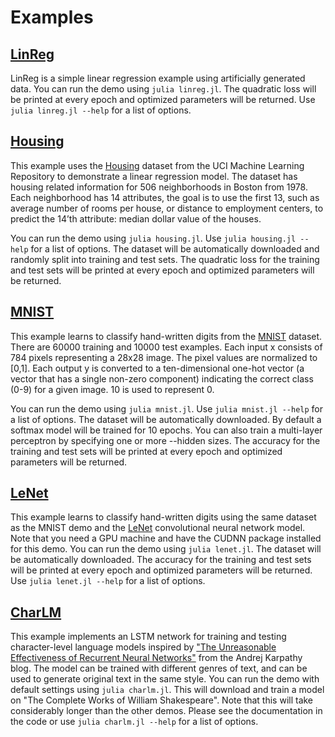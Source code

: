 # Examples

## [LinReg](https://github.com/denizyuret/Knet.jl/blob/master/examples/linreg.jl)

LinReg is a simple linear regression example using artificially
generated data. You can run the demo using `julia linreg.jl`.  The
quadratic loss will be printed at every epoch and optimized parameters
will be returned.  Use `julia linreg.jl --help` for a list of options.

## [Housing](https://github.com/denizyuret/Knet.jl/blob/master/examples/housing.jl)

This example uses the
[Housing](https://archive.ics.uci.edu/ml/datasets/Housing) dataset
from the UCI Machine Learning Repository to demonstrate a linear
regression model. The dataset has housing related information for 506
neighborhoods in Boston from 1978. Each neighborhood has 14
attributes, the goal is to use the first 13, such as average number of
rooms per house, or distance to employment centers, to predict the
14’th attribute: median dollar value of the houses.

You can run the demo using `julia housing.jl`.  Use `julia housing.jl
--help` for a list of options.  The dataset will be automatically
downloaded and randomly split into training and test sets.  The
quadratic loss for the training and test sets will be printed at every
epoch and optimized parameters will be returned.

## [MNIST](https://github.com/denizyuret/Knet.jl/blob/master/examples/mnist.jl)

This example learns to classify hand-written digits from the
[MNIST](http://yann.lecun.com/exdb/mnist) dataset.  There are 60000
training and 10000 test examples. Each input x consists of 784 pixels
representing a 28x28 image.  The pixel values are normalized to
[0,1]. Each output y is converted to a ten-dimensional one-hot vector
(a vector that has a single non-zero component) indicating the correct
class (0-9) for a given image.  10 is used to represent 0.

You can run the demo using `julia mnist.jl`.  Use `julia mnist.jl
--help` for a list of options.  The dataset will be automatically
downloaded.  By default a softmax model will be trained for 10 epochs.
You can also train a multi-layer perceptron by specifying one or more
--hidden sizes.  The accuracy for the training and test sets will be
printed at every epoch and optimized parameters will be returned.

## [LeNet](https://github.com/denizyuret/Knet.jl/blob/master/examples/lenet.jl)

This example learns to classify hand-written digits using the same
dataset as the MNIST demo and the
[LeNet](http://yann.lecun.com/exdb/lenet) convolutional neural network
model.  Note that you need a GPU machine and have the CUDNN package
installed for this demo.  You can run the demo using `julia lenet.jl`.
The dataset will be automatically downloaded.  The accuracy for the
training and test sets will be printed at every epoch and optimized
parameters will be returned.  Use `julia lenet.jl --help` for a list
of options.

## [CharLM](https://github.com/denizyuret/Knet.jl/blob/master/examples/charlm.jl)

This example implements an LSTM network for training and testing
character-level language models inspired by ["The Unreasonable
Effectiveness of Recurrent Neural
Networks"](http://karpathy.github.io/2015/05/21/rnn-effectiveness)
from the Andrej Karpathy blog.  The model can be trained with
different genres of text, and can be used to generate original text in
the same style.  You can run the demo with default settings using
`julia charlm.jl`.  This will download and train a model on "The
Complete Works of William Shakespeare".  Note that this will take
considerably longer than the other demos.  Please see the
documentation in the code or use `julia charlm.jl --help` for a list
of options.
